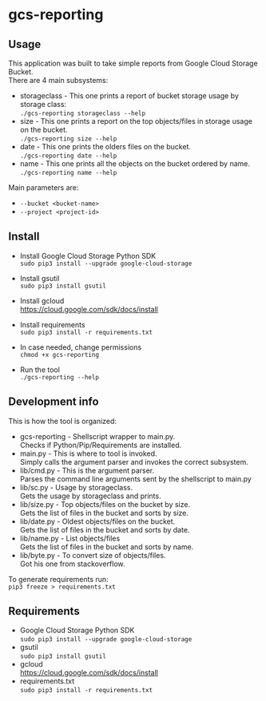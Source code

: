 <!--- Filename: README.md
  --- Author: Marcelo Feitoza Parisi
  --- 
  --- Description: Readme file for
  --- gcs-reporting tool.
  ---  
  --- ###########################
  --- # DISCLAIMER - IMPORTANT! #
  --- ###########################
  --- 
  --- Stuff found here was built as a
  --- Proof-Of-Concept or Study material
  --- and should not be considered
  --- production ready!
  --- 
  --- USE WITH CARE!
--->

# gcs-reporting

## Usage
This application was built to take simple reports from Google Cloud Storage Bucket.  
There are 4 main subsystems:

* storageclass - This one prints a report of bucket storage usage by storage class:  
`./gcs-reporting storageclass --help`
* size - This one prints a report on the top objects/files in storage usage on the bucket.  
`./gcs-reporting size --help`
* date - This one prints the olders files on the bucket.  
`./gcs-reporting date --help`
* name - This one prints all the objects on the bucket ordered by name.  
`./gcs-reporting name --help`

Main parameters are:
* `--bucket <bucket-name>`
* `--project <project-id>`

## Install

* Install Google Cloud Storage Python SDK  
    `sudo pip3 install --upgrade google-cloud-storage`

* Install gsutil   
    `sudo pip3 install gsutil`

* Install gcloud   
    https://cloud.google.com/sdk/docs/install

* Install requirements   
    `sudo pip3 install -r requirements.txt`

* In case needed, change permissions   
    `chmod +x gcs-reporting`

* Run the tool   
    `./gcs-reporting --help`

## Development info
This is how the tool is organized:
* gcs-reporting - Shellscript wrapper to main.py.  
  Checks if Python/Pip/Requirements are installed.
* main.py - This is where to tool is invoked.  
  Simply calls the argument parser and invokes the correct subsystem.
* lib/cmd.py - This is the argument parser.  
  Parses the command line arguments sent by the shellscript to main.py
* lib/sc.py - Usage by storageclass.  
  Gets the usage by storageclass and prints.
* lib/size.py - Top objects/files on the bucket by size.  
  Gets the list of files in the bucket and sorts by size.
* lib/date.py - Oldest objects/files on the bucket.  
  Gets the list of files in the bucket and sorts by date.
* lib/name.py - List objects/files   
  Gets the list of files in the bucket and sorts by name.
* lib/byte.py - To convert size of objects/files.  
  Got his one from stackoverflow.

To generate requirements run:  
```pip3 freeze > requirements.txt```

## Requirements
* Google Cloud Storage Python SDK  
  `sudo pip3 install --upgrade google-cloud-storage`
* gsutil  
  `sudo pip3 install gsutil`
* gcloud  
  https://cloud.google.com/sdk/docs/install
* requirements.txt  
  `sudo pip3 install -r requirements.txt`
